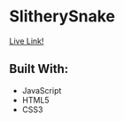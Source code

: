 # SlitherySnake

[Live Link!](https://slithery-snake96.herokuapp.com/)

## Built With:
- JavaScript
- HTML5
- CSS3

